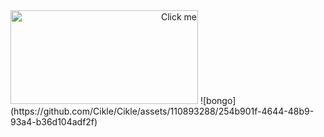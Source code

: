 <div align="right" style="display: inline-block;">
  <a href="https://github.com/cikle" target="_blank">
    <img src="https://github.com/Cikle/Cikle/assets/110893288/298ae375-4128-4f2a-a63e-2496c1ee1fb1" alt="Click me" style="width: 300px; height: 150px;">
  </a>
</div>
![bongo](https://github.com/Cikle/Cikle/assets/110893288/254b901f-4644-48b9-93a4-b36d104adf2f)
